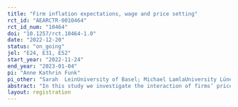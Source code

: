 ```yaml
---
title: "Firm inflation expectations, wage and price setting"
rct_id: "AEARCTR-0010464"
rct_id_num: "10464"
doi: "10.1257/rct.10464-1.0"
date: "2022-12-20"
status: "on_going"
jel: "E24, E31, E52"
start_year: "2022-11-24"
end_year: "2023-01-04"
pi: "Anne Kathrin Funk"
pi_other: "Sarah  LeinUniversity of Basel; Michael LamlaUniversity Lüneburg; Klaus AbbergerETH Zurich; Stefanie SiegristETH Zurich"
abstract: "In this study we investigate the interaction of firms’ price and wage setting behaviour and their inflation expectations. In particular, we study how inflation expectations are passed through into prices and wages. While theoretically there is a broad consensus about the relevance of the price setting of firms for inflation as well as economic activity, we know relatively little about how and to what extent firms build their inflation expectations into their prices and wages. We analyse these questions using a new firm-level survey with an RCT design that we conduct in Switzerland. Switzerland provides an ideal setting as it has a history of low and stable inflation and a flexible labor market with a low degree of wage indexation. Besides eliciting firm specific variables, and expectations about prices and wages we provide firms with information treatments and scenarios. Treatments are used to either allude to current price changes or to the history of stable prices in Switzerland. We hope that we will be able to provide new insights on the role of perceptions and expectations for firms’ decision making. "
layout: registration
---
```


